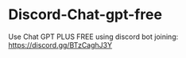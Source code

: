 # Discord-Chat-gpt-free
Use Chat GPT PLUS FREE using discord bot joining: https://discord.gg/BTzCaghJ3Y







                                                                                        